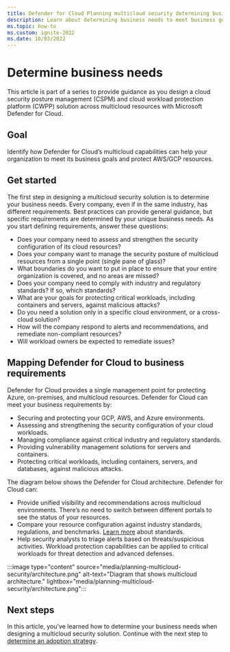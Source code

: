 ```yaml
---
title: Defender for Cloud Planning multicloud security determining business needs guidance
description: Learn about determining business needs to meet business goals in multicloud environment with Microsoft Defender for Cloud.
ms.topic: how-to
ms.custom: ignite-2022
ms.date: 10/03/2022
---
```


# Determine business needs

This article is part of a series to provide guidance as you design a cloud security posture management (CSPM) and cloud workload protection platform (CWPP) solution across multicloud resources with Microsoft Defender for Cloud.

## Goal

Identify how Defender for Cloud’s multicloud capabilities can help your organization to meet its business goals and protect AWS/GCP resources.

## Get started

The first step in designing a multicloud security solution is to determine your business needs. Every company, even if in the same industry, has different requirements. Best practices can provide general guidance, but specific requirements are determined by your unique business needs.
As you start defining requirements, answer these questions:

- Does your company need to assess and strengthen the security configuration of its cloud resources?
- Does your company want to manage the security posture of multicloud resources from a single point (single pane of glass)?
- What boundaries do you want to put in place to ensure that your entire organization is covered, and no areas are missed?
- Does your company need to comply with industry and regulatory standards? If so, which standards?
- What are your goals for protecting critical workloads, including containers and servers, against malicious attacks?
- Do you need a solution only in a specific cloud environment, or a cross-cloud solution?
- How will the company respond to alerts and recommendations, and remediate non-compliant resources?
- Will workload owners be expected to remediate issues?

## Mapping Defender for Cloud to business requirements

Defender for Cloud provides a single management point for protecting Azure, on-premises, and multicloud resources. Defender for Cloud can meet your business requirements by:

- Securing and protecting your GCP, AWS, and Azure environments.
- Assessing and strengthening the security configuration of your cloud workloads.
- Managing compliance against critical industry and regulatory standards.
- Providing vulnerability management solutions for servers and containers.
- Protecting critical workloads, including containers, servers, and databases, against malicious attacks.

The diagram below shows the Defender for Cloud architecture. Defender for Cloud can:

- Provide unified visibility and recommendations across multicloud environments. There’s no need to switch between different portals to see the status of your resources.
- Compare your resource configuration against industry standards, regulations, and benchmarks. [Learn more](/azure/defender-for-cloud/update-regulatory-compliance-packages) about standards.
- Help security analysts to triage alerts based on threats/suspicious activities. Workload protection capabilities can be applied to critical workloads for threat detection and advanced defenses.

:::image type="content" source="media/planning-multicloud-security/architecture.png" alt-text="Diagram that shows multicloud architecture." lightbox="media/planning-multicloud-security/architecture.png":::

## Next steps

In this article, you've learned how to determine your business needs when designing a multicloud security solution. Continue with the next step to [determine an adoption strategy](plan-multicloud-security-define-adoption-strategy.md).
